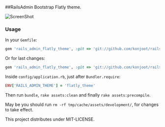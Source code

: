 ##RailsAdmin Bootstrap Flatly theme.

![ScreenShot](https://raw.github.com/konjoot/rails_admin_flatly_theme/master/preview.png)

### Usage

In your `Gemfile`:
```ruby
gem 'rails_admin_flatly_theme', :git => 'git://github.com/konjoot/rails_admin_flatly_theme.git', :branch => 'release_1.0'
```

Or for last changes:

```ruby
gem 'rails_admin_flatly_theme', :git => 'git://github.com/konjoot/rails_admin_flatly_theme.git'
```


Inside `config/application.rb`, just after `Bundler.require`:

```ruby
ENV['RAILS_ADMIN_THEME'] = 'flatly_theme'
```

Then run `bundle`, `rake assets:clean` and finally `rake assets:precompile`.

May be you should run `rm -rf tmp/cache/assets/development/`, for changes to take effect.



This project distributes under MIT-LICENSE.
